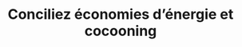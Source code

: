 ---
  template: 0
  type: "0,7"
  titre: "Conciliez économies d’énergie et cocooning"
  titreMEA: "Conciliez économies d’énergie et cocooning"
  surTitre: "Conseils et astuces"
  tempsLecture: ""
  libelleType: "Article"
  url: "/c/magazine/inspirations-tendances/economies-d-energie-et-cocooning"
  thematiques: "Règlementation,Maison écologique"
  piecesHabitation: ""
  produits: ""
  sujets: ""
  tags: ""
  visuelMea: 
    url: "/img/contrib/3297e75410a00bc5/201001029-min_vignette.jpg"
    alt: "cocooning vignette"
  visuelDesktop: 
    url: "/img/contrib/3297e75410a00bba/201001029-min_header.jpg"
    alt: "cocooning head"
  visuelMobile: null
  title: "Conciliez économies d’énergie et cocooning"
  permalink: "articles//c/magazine/inspirations-tendances/economies-d-energie-et-cocooning"
  layout: "post"
  lang: "fr-fr"
---